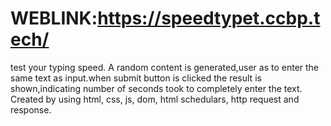 # WEBLINK:https://speedtypet.ccbp.tech/
test your typing speed.
A random content is generated,user as to enter the same text as input.when submit button is clicked the result is shown,indicating number of seconds took to completely enter the text.
Created by using html, css, js, dom, html schedulars, http request and response.
